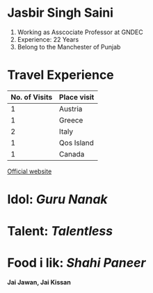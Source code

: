 # Jasbir Singh Saini	

1. Working as Asscociate Professor at GNDEC
1. Experience: 22 Years
1. Belong to the Manchester of Punjab 

# Travel Experience
|No. of Visits |Place visit|
| --- | --- |
|1|Austria|
|1|Greece|
|2|Italy|
|1|Qos Island|
|1|Canada|

[Official website](https://cc.gndec.ac.in)

# Idol: *Guru Nanak*

# Talent: *Talentless*

# Food i lik: *Shahi Paneer*

**Jai Jawan, Jai Kissan** 